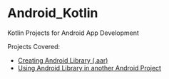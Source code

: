 # Android_Kotlin
Kotlin Projects for Android App Development

Projects Covered:
- [Creating Android Library (.aar)](https://github.com/pranmar93/Android_Kotlin/tree/master/KotlinLibrary)
- [Using Android Library in another Android Project](https://github.com/pranmar93/Android_Kotlin/tree/master/UseKotlinLibrary)
